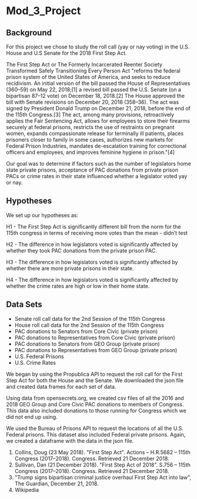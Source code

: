 # Mod_3_Project

## Background ##

For this project we chose to study the roll call (yay or nay voting) in the U.S. House and U.S Senate for the 2018 First Step Act.

The First Step Act or The Formerly Incarcerated Reenter Society Transformed Safely Transitioning Every Person Act "reforms the federal prison system of the United States of America, and seeks to reduce recidivism. An initial version of the bill passed the House of Representatives (360–59) on May 22, 2018;[1] a revised bill passed the U.S. Senate (on a bipartisan 87–12 vote) on December 18, 2018.[2] The House approved the bill with Senate revisions on December 20, 2018 (358–36). The act was signed by President Donald Trump on December 21, 2018, before the end of the 115th Congress.[3] The act, among many provisions, retroactively applies the Fair Sentencing Act, allows for employees to store their firearms securely at federal prisons, restricts the use of restraints on pregnant women, expands compassionate release for terminally ill patients, places prisoners closer to family in some cases, authorizes new markets for Federal Prison Industries, mandates de-escalation training for correctional officers and employees, and improves feminine hygiene in prison."[4]

Our goal was to determine if factors such as the number of legislators home state private prisons, acceptance of PAC donations from private prison PACs or crime rates in their state influenced whether a legislator voted yay or nay.

## Hypotheses ##

We set up our hypotheses as:

H1 - The First Step Act is significantly different bill from the norm for the 115th congress in terms of receiving more votes than the mean - didn’t test

H2 - The difference in how legislators voted is significantly affected by whether they took PAC donations from the private prison PAC.

H3 - The difference in how legislators voted is significantly affected by whether there are more private prisons in their state.

H4 - The difference in how legislators voted is significantly affected by whether the crime rates are high or low in their home state.


## Data Sets ##

- Senate roll call data for the 2nd Session of the 115th Congress
- House roll call data for the 2nd Session of the 115th Congress
- PAC donations to Senators from Core Civic (private prison)
- PAC donations to Representatives from Core Civic (private prison)
- PAC donations to Senators from GEO Group (private prison)
- PAC donations to Representatives from GEO Group (private prison)
- U.S. Federal Prisons
- U.S. Crime Rates


We began by using the Propublica API to request the roll call for the First Step Act for both the House and the Senate. We downloaded the json file and created data frames for each set of data.

Using data from opensecrets.org, we created csv files of all the 2016 and 2018 GEO Group and Core Civic PAC donations to members of Congress. This data also included donations to those running for Congress which we did not end up using.


We used the Bureau of Prisons API to request the locations of all the U.S. Federal prisons. This dataset also included Federal private prisons. Again, we created a dataframe with the data in the json file.






1. Collins, Doug (23 May 2018). "First Step Act". Actions – H.R.5682 – 115th Congress (2017–2018). Congress. Retrieved 21 December 2018.
2. Sullivan, Dan (21 December 2018). "First Step Act of 2018". S.756 – 115th Congress (2017–2018). Congress. Retrieved 21 December 2018.
3. "Trump signs bipartisan criminal justice overhaul First Step Act into law", The Guardian, December 21, 2018.
4. Wikipedia
